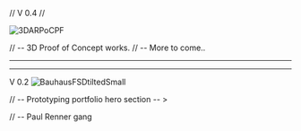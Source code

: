// V 0.4 // 

![3DARPoCPF](https://user-images.githubusercontent.com/71734708/108457349-7fa62380-7240-11eb-8645-28ce0d7fc70b.gif)



// -- 3D Proof of Concept works.
// -- More to come..

-------------------------------------------------------------------------------------------------------------------------------
-------------------------------------------------------------------------------------------------------------------------------

V 0.2
![BauhausFSDtiltedSmall](https://user-images.githubusercontent.com/71734708/107911509-bf13fd80-6f2a-11eb-883f-2bbd73c3cdab.png)

// -- Prototyping portfolio hero section -- >

// -- Paul Renner gang
